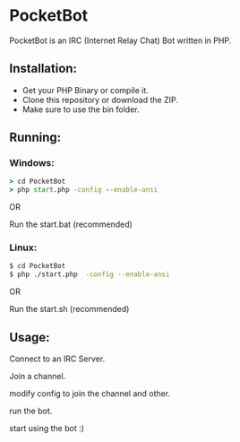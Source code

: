 # PocketBot
PocketBot is an IRC (Internet Relay Chat) Bot written in PHP.

## Installation:
- Get your PHP Binary or compile it.
- Clone this repository or download the ZIP.
- Make sure to use the bin folder.

## Running:
### Windows:
```bat
> cd PocketBot
> php start.php -config --enable-ansi
```
OR

Run the start.bat (recommended)

### Linux:
```sh
$ cd PocketBot
$ php ./start.php  -config --enable-ansi
```
OR

Run the start.sh (recommended)

## Usage:
Connect to an IRC Server.

Join a channel.

modify config to join the channel and other.

run the bot.

start using the bot :)
